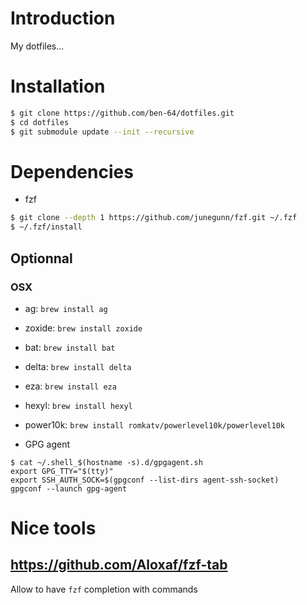 # Introduction

My dotfiles...

# Installation

```bash
$ git clone https://github.com/ben-64/dotfiles.git
$ cd dotfiles
$ git submodule update --init --recursive
```

# Dependencies

- fzf

```bash
$ git clone --depth 1 https://github.com/junegunn/fzf.git ~/.fzf
$ ~/.fzf/install
```

## Optionnal

### OSX

- ag: `brew install ag`
- zoxide: `brew install zoxide`
- bat: `brew install bat`
- delta: `brew install delta`
- eza: `brew install eza`
- hexyl: `brew install hexyl`
- power10k: `brew install romkatv/powerlevel10k/powerlevel10k`

- GPG agent
```
$ cat ~/.shell_$(hostname -s).d/gpgagent.sh
export GPG_TTY="$(tty)"
export SSH_AUTH_SOCK=$(gpgconf --list-dirs agent-ssh-socket)
gpgconf --launch gpg-agent
```

# Nice tools

## https://github.com/Aloxaf/fzf-tab

Allow to have `fzf` completion with commands
